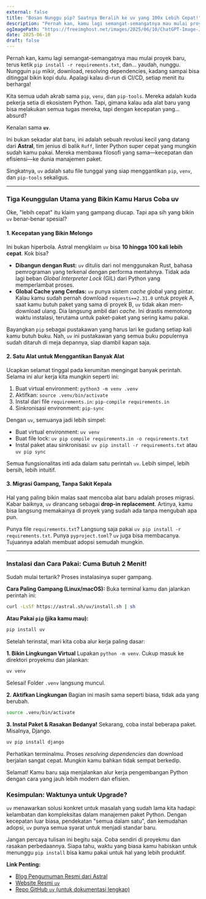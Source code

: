 ```yaml
---
external: false
title: "Bosan Nunggu pip? Saatnya Beralih ke uv yang 100x Lebih Cepat!"
description: "Pernah kan, kamu lagi semangat-semangatnya mau mulai proyek baru, terus ketik `pip install -r requirements.txt`, dan... yaudah, nunggu. Nungguin `pip` mikir, download, resolving dependencies, kadang sampai bisa ditinggal bikin kopi dulu. Apalagi kalau di-run di CI/CD, setiap menit itu berharga!"
ogImagePath: "https://freeimghost.net/images/2025/06/10/ChatGPT-Image-Jun-10-2025-11_06_30-AM.md.png"
date: 2025-06-10
draft: false
---
```


Pernah kan, kamu lagi semangat-semangatnya mau mulai proyek baru, terus ketik `pip install -r requirements.txt`, dan... yaudah, nunggu. Nungguin `pip` mikir, download, resolving dependencies, kadang sampai bisa ditinggal bikin kopi dulu. Apalagi kalau di-run di CI/CD, setiap menit itu berharga\!

Kita semua udah akrab sama `pip`, `venv`, dan `pip-tools`. Mereka adalah kuda pekerja setia di ekosistem Python. Tapi, gimana kalau ada alat baru yang bisa melakukan semua tugas mereka, tapi dengan kecepatan yang... absurd?

Kenalan sama **`uv`**.

Ini bukan sekadar alat baru, ini adalah sebuah revolusi kecil yang datang dari **Astral**, tim jenius di balik `Ruff`, linter Python super cepat yang mungkin sudah kamu pakai. Mereka membawa filosofi yang sama—kecepatan dan efisiensi—ke dunia manajemen paket.

Singkatnya, `uv` adalah satu file tunggal yang siap menggantikan `pip`, `venv`, dan `pip-tools` sekaligus.

-----

### Tiga Keunggulan Utama yang Bikin Kamu Harus Coba uv

Oke, "lebih cepat" itu klaim yang gampang diucap. Tapi apa sih yang bikin `uv` benar-benar spesial?

#### 1\. Kecepatan yang Bikin Melongo

Ini bukan hiperbola. Astral mengklaim `uv` bisa **10 hingga 100 kali lebih cepat**. Kok bisa?

  * **Dibangun dengan Rust:** `uv` ditulis dari nol menggunakan Rust, bahasa pemrograman yang terkenal dengan performa mentahnya. Tidak ada lagi beban *Global Interpreter Lock* (GIL) dari Python yang memperlambat proses.
  * **Global Cache yang Cerdas:** `uv` punya sistem *cache* global yang pintar. Kalau kamu sudah pernah download `requests==2.31.0` untuk proyek A, saat kamu butuh paket yang sama di proyek B, `uv` tidak akan men-download ulang. Dia langsung ambil dari *cache*. Ini drastis memotong waktu instalasi, terutama untuk paket-paket yang sering kamu pakai.

Bayangkan `pip` sebagai pustakawan yang harus lari ke gudang setiap kali kamu butuh buku. Nah, `uv` ini pustakawan yang semua buku populernya sudah ditaruh di meja depannya, siap diambil kapan saja.

#### 2\. Satu Alat untuk Menggantikan Banyak Alat

Ucapkan selamat tinggal pada kerumitan mengingat banyak perintah. Selama ini alur kerja kita mungkin seperti ini:

1.  Buat virtual environment: `python3 -m venv .venv`
2.  Aktifkan: `source .venv/bin/activate`
3.  Instal dari file `requirements.in`: `pip-compile requirements.in`
4.  Sinkronisasi environment: `pip-sync`

Dengan `uv`, semuanya jadi lebih simpel:

  * Buat virtual environment: `uv venv`
  * Buat file lock: `uv pip compile requirements.in -o requirements.txt`
  * Instal paket atau sinkronisasi: `uv pip install -r requirements.txt` atau `uv pip sync`

Semua fungsionalitas inti ada dalam satu perintah `uv`. Lebih simpel, lebih bersih, lebih intuitif.

#### 3\. Migrasi Gampang, Tanpa Sakit Kepala

Hal yang paling bikin malas saat mencoba alat baru adalah proses migrasi. Kabar baiknya, `uv` dirancang sebagai **drop-in replacement**. Artinya, kamu bisa langsung memakainya di proyek yang sudah ada tanpa mengubah apa pun.

Punya file `requirements.txt`? Langsung saja pakai `uv pip install -r requirements.txt`. Punya `pyproject.toml`? `uv` juga bisa membacanya. Tujuannya adalah membuat adopsi semudah mungkin.

-----

### Instalasi dan Cara Pakai: Cuma Butuh 2 Menit\!

Sudah mulai tertarik? Proses instalasinya super gampang.

**Cara Paling Gampang (Linux/macOS):**
Buka terminal kamu dan jalankan perintah ini:

```bash
curl -LsSf https://astral.sh/uv/install.sh | sh
```

**Atau Pakai `pip` (jika kamu mau):**

```bash
pip install uv
```

Setelah terinstal, mari kita coba alur kerja paling dasar:

**1. Bikin Lingkungan Virtual**
Lupakan `python -m venv`. Cukup masuk ke direktori proyekmu dan jalankan:

```bash
uv venv
```

Selesai\! Folder `.venv` langsung muncul.

**2. Aktifkan Lingkungan**
Bagian ini masih sama seperti biasa, tidak ada yang berubah.

```bash
source .venv/bin/activate
```

**3. Instal Paket & Rasakan Bedanya\!**
Sekarang, coba instal beberapa paket. Misalnya, Django.

```bash
uv pip install django
```

Perhatikan terminalmu. Proses *resolving dependencies* dan download berjalan sangat cepat. Mungkin kamu bahkan tidak sempat berkedip.

Selamat\! Kamu baru saja menjalankan alur kerja pengembangan Python dengan cara yang jauh lebih modern dan efisien.

### Kesimpulan: Waktunya untuk Upgrade?

`uv` menawarkan solusi konkret untuk masalah yang sudah lama kita hadapi: kelambatan dan kompleksitas dalam manajemen paket Python. Dengan kecepatan luar biasa, pendekatan "semua dalam satu", dan kemudahan adopsi, `uv` punya semua syarat untuk menjadi standar baru.

Jangan percaya tulisan ini begitu saja. Coba sendiri di proyekmu dan rasakan perbedaannya. Siapa tahu, waktu yang biasa kamu habiskan untuk menunggu `pip install` bisa kamu pakai untuk hal yang lebih produktif.

**Link Penting:**

  * [Blog Pengumuman Resmi dari Astral](https://astral.sh/blog/uv)
  * [Website Resmi `uv`](https://docs.astral.sh/uv/)
  * [Repo GitHub `uv` (untuk dokumentasi lengkap)](https://github.com/astral-sh/uv)
